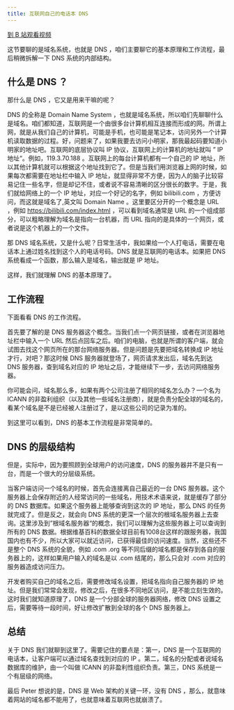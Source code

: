 ```yaml
---
title: 互联网自己的电话本 DNS
---
```


[到 B 站观看视频](https://www.bilibili.com/video/av92120573)

这节要聊的是域名系统，也就是 DNS ，咱们主要聊它的基本原理和工作流程，最后稍微拆解一下 DNS 系统的内部结构。

## 什么是 DNS ？

那什么是 DNS ，它又是用来干嘛的呢？

DNS 的全称是 Domain Name System ，也就是域名系统，所以咱们先聊聊什么是域名。咱们都知道，互联网是一个由很多台计算机相互连接而形成的网。所谓上网，就是从我们自己的计算机，可能是手机，也可能是笔记本，访问另外一个计算机读取数据的过程。好，问题来了，如果我要去访问小明家，那我最起码要知道小明家的地址吧。互联网的底层协议叫 IP 协议，互联网上的计算机的地址就叫 ” IP 地址“。例如，119.3.70.188 。互联网上的每台计算机都有一个自己的 IP 地址，所以其他计算机就可以根据这个地址找到它了。但是当我们用浏览器上网的时候，如果每次都需要在地址栏中输入 IP 地址，就显得非常不方便，因为人的脑子比较容易记住一些名字，但是却记不住，或者说不容易清晰的区分很长的数字。于是，我们就给网络上的一个 IP 地址，对应一个好记的名字，例如 bilibili.com ，方便访问，而这就是域名了,英文叫 Domain Name 。这里要区分开的一个概念是 URL ，例如 https://bilibili.com/index.html ，可以看到域名通常是 URL 的一个组成部分，可以粗略理解为域名是指向一台机器，而 URL 指向的是具体的一个网页，或者说是这个机器上的一个文件。

那 DNS 域名系统，又是什么呢？日常生活中，我如果给一个人打电话，需要在电话本上通过姓名找到这个人的电话号码。DNS 就是互联网的电话本。如果把 DNS 系统看成一个函数，那么输入是域名，输出就是 IP 地址。

这样，我们就理解 DNS 的基本原理了。

## 工作流程

下面看看 DNS 的工作流程。

首先要了解的是 DNS 服务器这个概念。当我们点一个网页链接，或者在浏览器地址栏中输入一个 URL 然后点回车之后。咱们的电脑，也就是所谓的客户端，就会试图去找这个网页所在的那台网络服务器。但是问题是先要把域名转换成 IP 地址才行，对吧？那这时候 DNS 服务器就登场了，网页请求发出后，域名先到达 DNS 服务器，查到域名对应的 IP 地址之后，才能继续下一步，去访问网络服务器。

你可能会问，域名那么多，如果有两个公司注册了相同的域名怎么办？一个名为 ICANN 的非盈利组织（以及其他一些域名注册商），就是负责分配全球的域名的，看某个域名是不是已经被人注册过了，是以这些公司的记录为准的。

到这里可以看到，DNS 的基本工作流程是非常简单的。

## DNS 的层级结构

但是，实际中，因为要照顾到全球用户的访问速度，DNS 的服务器并不是只有一台，而是一个很大的分层级系统。

当客户端访问一个域名的时候，首先会连接离自己最近的一台 DNS 服务器。这个服务器上会保存附近的人经常访问的一些域名，用技术术语来说，就是缓存了部分的 DNS 数据库。如果这个服务器上能够查询到这次的 IP 地址，那么 DNS 的任务就完成了。但是反之，就会向 DNS 系统的更深一个层次的根域名服务器上去查询。这里涉及到”根域名服务器“的概念，我们可以理解为这些服务器上可以查询到所有的 DNS 数据。根据维基百科的数据全球目前有1008台这样的跟服务器，我国国内也有不少，所以大家可以就近访问，已获得最佳的访问速度。当然，这些还不是整个 DNS 系统的全貌，例如 .com .org 等不同后缀的域名都是保存到各自的服务器上的，这样如果用户输入的域名是以 .com 结尾的，那么只会对 .com 对应的服务器造成访问压力。

开发者购买自己的域名之后，需要修改域名设置，把域名指向自己服务器的 IP 地址。但是我们常常会发现，修改之后，在很多不同地区访问，是不能立刻生效的。这时我们就知道原理了，DNS 是一个分部全球的服务器网络，修改 DNS 设置之后，需要等待一段时间，好让修改扩散到全球的各个 DNS 服务器上。

## 总结

关于 DNS 我们就聊到这里了。需要记住的要点是：第一，DNS 是一个互联网的电话本，让客户端可以通过域名查找到对应的 IP 。第二，域名的分配或者说域名数据库的维护，由一个叫做 ICANN 的非盈利性组织负责。第三，DNS 系统是一个有层级的网络。

最后 Peter 想说的是，DNS 是 Web 架构的关键一环，没有 DNS ，那么，就意味着网站的域名都不能用了，也就意味着互联网也就崩溃了。
